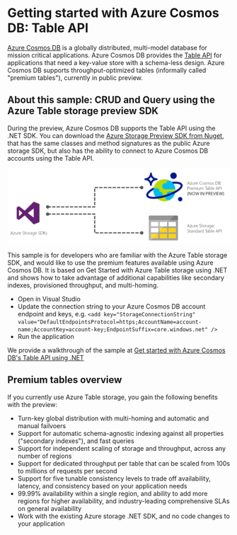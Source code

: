 # Getting started with Azure Cosmos DB: Table API
[Azure Cosmos DB](http://cosmosdb.com) is a globally distributed, multi-model database for mission critical applications. Azure Cosmos DB provides the [Table API](https://docs.microsoft.com/azure/cosmosdb/table-introduction.md) for applications that need a key-value store with a schema-less design. Azure Cosmos DB supports throughput-optimized tables (informally called "premium tables"), currently in public preview.

## About this sample: CRUD and Query using the Azure Table storage preview SDK

During the preview, Azure Cosmos DB supports the Table API using the .NET SDK. You can download the [Azure Storage Preview SDK from Nuget](https://www.nuget.org/packages/WindowsAzure.Storage-PremiumTable/0.1.0-preview), that has the same classes and method signatures as the public Azure storage SDK, but also has the ability to connect to Azure Cosmos DB accounts using the Table API.

![Premium Table with Azure Cosmos DB](premium-tables.png) 

This sample is for developers who are familiar with the Azure Table storage SDK, and would like to use the premium features available using Azure Cosmos DB. It is based on Get Started with Azure Table storage using .NET and shows how to take advantage of additional capabilities like secondary indexes, provisioned throughput, and multi-homing. 

* Open in Visual Studio
* Update the connection string to your Azure Cosmos DB account endpoint and keys, e.g. `<add key="StorageConnectionString" value="DefaultEndpointsProtocol=https;AccountName=account-name;AccountKey=account-key;EndpointSuffix=core.windows.net" />`
* Run the application

We provide a walkthrough of the sample at [Get started with Azure Cosmos DB's Table API using .NET](https://docs.microsoft.com/azure/cosmosdb/create-table-dotnet.md)

## Premium tables overview
If you currently use Azure Table storage, you gain the following benefits with the preview:

* Turn-key global distribution with multi-homing and automatic and manual failvoers
* Support for automatic schema-agnostic indexing against all properties ("secondary indexes"), and fast queries
* Support for independent scaling of storage and throughput, across any number of regions
* Support for dedicated throughput per table that can be scaled from 100s to millions of requests per second
* Support for five tunable consistency levels to trade off availability, latency, and consistency based on your application needs
* 99.99% availability within a single region, and ability to add more regions for higher availability, and industry-leading comprehensive SLAs on general availability
* Work with the existing Azure storage .NET SDK, and no code changes to your application

